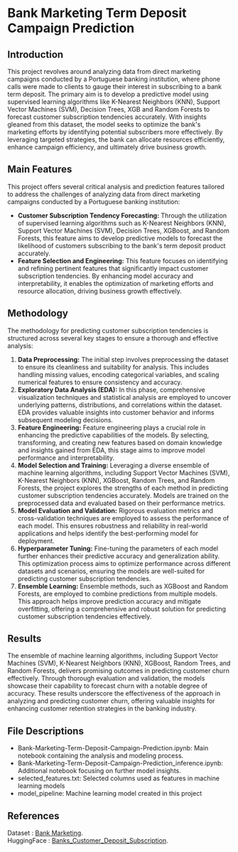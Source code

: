 # Bank Marketing Term Deposit Campaign Prediction
## Introduction
This project revolves around analyzing data from direct marketing campaigns conducted by a Portuguese banking institution, where phone calls were made to clients to gauge their interest in subscribing to a bank term deposit. The primary aim is to develop a predictive model using supervised learning algorithms like K-Nearest Neighbors (KNN), Support Vector Machines (SVM), Decision Trees, XGB and Random Forests to forecast customer subscription tendencies accurately. With insights gleaned from this dataset, the model seeks to optimize the bank's marketing efforts by identifying potential subscribers more effectively. By leveraging targeted strategies, the bank can allocate resources efficiently, enhance campaign efficiency, and ultimately drive business growth.

## Main Features

This project offers several critical analysis and prediction features tailored to address the challenges of analyzing data from direct marketing campaigns conducted by a Portuguese banking institution:

- **Customer Subscription Tendency Forecasting:** Through the utilization of supervised learning algorithms such as K-Nearest Neighbors (KNN), Support Vector Machines (SVM), Decision Trees, XGBoost, and Random Forests, this feature aims to develop predictive models to forecast the likelihood of customers subscribing to the bank's term deposit product accurately.  
- **Feature Selection and Engineering:** This feature focuses on identifying and refining pertinent features that significantly impact customer subscription tendencies. By enhancing model accuracy and interpretability, it enables the optimization of marketing efforts and resource allocation, driving business growth effectively.

## Methodology

The methodology for predicting customer subscription tendencies is structured across several key stages to ensure a thorough and effective analysis:

1. **Data Preprocessing:** The initial step involves preprocessing the dataset to ensure its cleanliness and suitability for analysis. This includes handling missing values, encoding categorical variables, and scaling numerical features to ensure consistency and accuracy.
2. **Exploratory Data Analysis (EDA):** In this phase, comprehensive visualization techniques and statistical analysis are employed to uncover underlying patterns, distributions, and correlations within the dataset. EDA provides valuable insights into customer behavior and informs subsequent modeling decisions.
3. **Feature Engineering:** Feature engineering plays a crucial role in enhancing the predictive capabilities of the models. By selecting, transforming, and creating new features based on domain knowledge and insights gained from EDA, this stage aims to improve model performance and interpretability.
4. **Model Selection and Training:** Leveraging a diverse ensemble of machine learning algorithms, including Support Vector Machines (SVM), K-Nearest Neighbors (KNN), XGBoost, Random Trees, and Random Forests, the project explores the strengths of each method in predicting customer subscription tendencies accurately. Models are trained on the preprocessed data and evaluated based on their performance metrics.
5. **Model Evaluation and Validation:** Rigorous evaluation metrics and cross-validation techniques are employed to assess the performance of each model. This ensures robustness and reliability in real-world applications and helps identify the best-performing model for deployment.
6. **Hyperparameter Tuning:** Fine-tuning the parameters of each model further enhances their predictive accuracy and generalization ability. This optimization process aims to optimize performance across different datasets and scenarios, ensuring the models are well-suited for predicting customer subscription tendencies.
7. **Ensemble Learning:** Ensemble methods, such as XGBoost and Random Forests, are employed to combine predictions from multiple models. This approach helps improve prediction accuracy and mitigate overfitting, offering a comprehensive and robust solution for predicting customer subscription tendencies effectively.

## Results

The ensemble of machine learning algorithms, including Support Vector Machines (SVM), K-Nearest Neighbors (KNN), XGBoost, Random Trees, and Random Forests, delivers promising outcomes in predicting customer churn effectively. Through thorough evaluation and validation, the models showcase their capability to forecast churn with a notable degree of accuracy. These results underscore the effectiveness of the approach in analyzing and predicting customer churn, offering valuable insights for enhancing customer retention strategies in the banking industry.

## File Descriptions

- Bank-Marketing-Term-Deposit-Campaign-Prediction.ipynb: Main notebook containing the analysis and modeling process.
- Bank-Marketing-Term-Deposit-Campaign-Prediction_inference.ipynb: Additional notebook focusing on further model insights. 
- selected_features.txt: Selected columns used as features in machine learning models 
- model_pipeline: Machine learning model created in this project

## References

Dataset     : <a href="https://archive.ics.uci.edu/dataset/222/bank+marketing">Bank Marketing</a>.  
HuggingFace : <a href="https://huggingface.co/spaces/taliida-nabilah/Banks_Customer_Deposit_Subscription">Banks_Customer_Deposit_Subscription</a>. 

